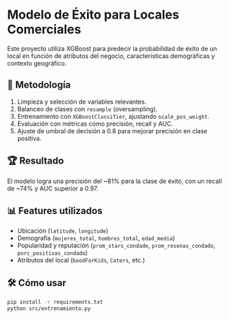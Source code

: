# Modelo de Éxito para Locales Comerciales

Este proyecto utiliza XGBoost para predecir la probabilidad de éxito de un local en función de atributos del negocio, características demográficas y contexto geográfico.

## 🧠 Metodología

1. Limpieza y selección de variables relevantes.
2. Balanceo de clases con `resample` (oversampling).
3. Entrenamiento con `XGBoostClassifier`, ajustando `scale_pos_weight`.
4. Evaluación con métricas como precisión, recall y AUC.
5. Ajuste de umbral de decisión a 0.8 para mejorar precisión en clase positiva.

## 🏆 Resultado

El modelo logra una precisión del ~81% para la clase de éxito, con un recall de ~74% y AUC superior a 0.97.

## 📊 Features utilizados

- Ubicación (`latitude`, `longitude`)
- Demografía (`mujeres_total`, `hombres_total`, `edad_media`)
- Popularidad y reputación (`prom_stars_condado`, `prom_resenas_condado`, `porc_positivas_condado`)
- Atributos del local (`GoodForKids`, `Caters`, etc.)

## 🛠️ Cómo usar

```bash
pip install -r requirements.txt
python src/entrenamiento.py
```
